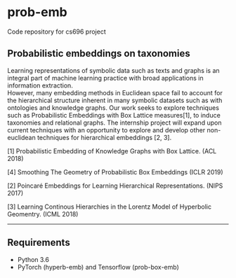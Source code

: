 # prob-emb
Code repository for cs696 project

## Probabilistic embeddings on taxonomies

Learning representations of symbolic data such as texts and graphs is an integral part of 
machine learning practice with broad applications in information extraction.  
However, many embedding methods in Euclidean space fail to account for the hierarchical 
structure inherent in many symbolic datasets such as with ontologies and knowledge graphs.
Our work seeks to explore techniques such as Probabilistic Embeddings with Box Lattice 
measures[1], to induce taxonomies and relational graphs.  The internship project will 
expand upon current techniques with an opportunity to explore and develop other 
non-euclidean techniques for hierarchical embeddings [2, 3].

[1] Probabilistic Embedding of Knowledge Graphs with Box Lattice. (ACL 2018)

[4] Smoothing The Geometry of Probabilistic Box Embeddings (ICLR 2019)

[2] Poincaré Embeddings for Learning Hierarchical Representations. (NIPS 2017)

[3] Learning Continous Hierarchies in the Lorentz Model of Hyperbolic Geomentry. (ICML 2018)

----

## Requirements

- Python 3.6
- PyTorch (hyperb-emb) and Tensorflow (prob-box-emb)

